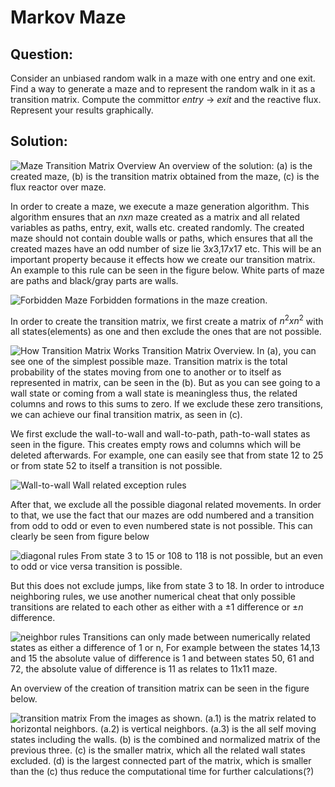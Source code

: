 # Markov Maze

## Question:
Consider an unbiased random walk in a maze with one entry and one exit.
Find a way to generate a maze and to represent the random walk in it as a
transition matrix. Compute the committor _entry_ $\rightarrow$ _exit_ and the reactive flux.
Represent your results graphically.

## Solution:
![](https://github.com/haltugyildirim/markovmaze/blob/master/images/overview.png "Maze Transition Matrix Overview")
An overview of the solution: (a) is the created maze, (b) is the transition matrix obtained from the maze, (c) is the flux reactor over maze.


In order to create a maze, we execute a maze generation algorithm. This algorithm ensures that an $nxn$ maze created as a matrix and all related variables as paths, entry, exit, walls etc. created randomly. The created maze should not contain double walls or paths, which ensures that all the created mazes have an odd number of size lie $3x3$,$17x17$ etc. This will be an important property because it effects how we create our transition matrix. An example to this rule can be seen in the figure below. White parts of maze are paths and black/gray parts are walls.

![](https://github.com/haltugyildirim/markovmaze/blob/master/images/forbidden_maze.png "Forbidden Maze")
Forbidden formations in the maze creation.

In order to create the transition matrix, we first create a matrix of $n^2xn^2$ with all states(elements) as one and then exclude the ones that are not possible.

![](https://github.com/haltugyildirim/markovmaze/blob/master/images/tran_overview.png "How Transition Matrix Works")
Transition Matrix Overview. In (a), you can see one of the simplest possible maze. Transition matrix is the total probability of the states moving from one to another or to itself as represented in matrix, can be seen in the (b). But as you can see going to a wall state or coming from a wall state is meaningless thus, the related columns and rows to this sums to zero. If we exclude these zero transitions, we can achieve our final transition matrix, as seen in (c).


We first exclude the wall-to-wall and wall-to-path, path-to-wall states as seen in the figure. This creates empty rows and columns which will be deleted afterwards. For example, one can easily see that from state 12 to 25 or from state 52 to itself a transition is not possible.

![](https://github.com/haltugyildirim/markovmaze/blob/master/images/wall-to-wall.png "Wall-to-wall")
Wall related exception rules

After that, we exclude all the possible diagonal related movements. In order to that, we use the fact that our mazes are odd numbered and a transition from odd to odd or even to even numbered state is not possible. This can clearly be seen from figure below

![](https://github.com/haltugyildirim/markovmaze/blob/master/images/diag-to-diag.png "diagonal rules")
From state 3 to 15 or 108 to 118 is not possible, but an even to odd or vice versa transition is possible.

But this does not exclude jumps, like from state 3 to 18. In order to introduce neighboring rules, we use another numerical cheat that only possible transitions are related to each other as either with a $\pm1$ difference or $\pm n$ difference.

![](https://github.com/haltugyildirim/markovmaze/blob/master/images/neighbors.png "neighbor rules")
Transitions can only made between numerically related states as either a difference of 1 or n, For example between the states 14,13 and 15 the absolute value of difference is 1 and between states 50, 61 and 72, the absolute value of difference is 11 as relates to 11x11 maze.

An overview of the creation of transition matrix can be seen in the figure below.

![](https://github.com/haltugyildirim/markovmaze/blob/master/images/transition.png "transition matrix")
From the images as shown. (a.1) is the matrix related to horizontal neighbors. (a.2) is vertical neighbors. (a.3) is the all self moving states including the walls. (b) is the combined and normalized matrix of the previous three. (c) is the smaller matrix, which all the related wall states excluded. (d) is the largest connected part of the matrix, which is smaller than the (c) thus reduce the computational time for further calculations(?)
